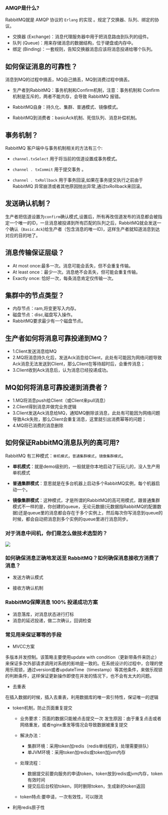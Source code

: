 ### AMQP是什么?

RabbitMQ就是 AMQP 协议的 `Erlang` 的实现 。规定了交换器、队列、绑定的协议。

- 交换器 (Exchange)：消息代理服务器中用于把消息路由到队列的组件。
- 队列 (Queue)：用来存储消息的数据结构，位于硬盘或内存中。
- 绑定 (Binding)：一套规则，告知交换器消息应该将消息投递给哪个队列。



## 如何保证消息的可靠性？

消息到MQ的过程中搞丢，MQ自己搞丢，MQ到消费过程中搞丢。

- 生产者到RabbitMQ：事务机制和Confirm机制，注意：事务机制和 Confirm 机制是互斥的，两者不能共存，会导致 RabbitMQ 报错。

- RabbitMQ自身：持久化、集群、普通模式、镜像模式。

- RabbitMQ到消费者：basicAck机制、死信队列、消息补偿机制。

## 事务机制？

RabbitMQ 客户端中与事务机制相关的方法有三个:

- `channel.txSelect` 用于将当前的信道设置成事务模式。

- `channel . txCommit` 用于提交事务 。

- `channel . txRollback` 用于事务回滚,如果在事务提交执行之前由于 RabbitMQ 异常崩溃或者其他原因抛出异常,通过txRollback来回滚。

## 发送确认机制？

生产者把信道设置为`confirm`确认模式,设置后，所有再改信道发布的消息都会被指定一个唯一的ID，一旦消息被投递到所有匹配的队列之后，RabbitMQ就会发送一个确认（`Basic.Ack`)给生产者（包含消息的唯一ID)，这样生产者就知道消息到达对应的目的地了。

## 消息传输保证层级？

- At most once:最多一次。消息可能会丢失，但不会重复传输。
- At least once：最少一次。消息绝不会丢失，但可能会重复传输。
- Exactly once:  恰好一次，每条消息肯定仅传输一次。

## 集群中的节点类型？

- 内存节点：ram,将变更写入内存。
- 磁盘节点：disc,磁盘写入操作。
- RabbitMQ要求最少有一个磁盘节点。

## 生产者如何将消息可靠投递到MQ？
- 1.Client发送消息给MQ
- 2.MQ将消息持久化后，发送Ack消息给Client，此处有可能因为网络问题导致Ack消息无法发送到Client，那么Client在等待超时后，会重传消息；
- 3.Client收到Ack消息后，认为消息已经投递成功。

##  MQ如何将消息可靠投递到消费者？
- 1.MQ将消息push给Client（或Client来pull消息）
- 2.Client得到消息并做完业务逻辑
- 3.Client发送Ack消息给MQ，通知MQ删除该消息，此处有可能因为网络问题导致Ack失败，那么Client会重复消息，这里就引出消费幂等的问题；
- 4.MQ将已消费的消息删除

## 如何保证RabbitMQ消息队列的高可用?

RabbitMQ 有三种模式：`单机模式`，`普通集群模式`，`镜像集群模式`。

- **单机模式**：就是demo级别的，一般就是你本地启动了玩玩儿的，没人生产用单机模式

- **普通集群模式**：意思就是在多台机器上启动多个RabbitMQ实例，每个机器启动一个。

- **镜像集群模式**：这种模式，才是所谓的RabbitMQ的高可用模式，跟普通集群模式不一样的是，你创建的queue，无论元数据(元数据指RabbitMQ的配置数据)还是queue里的消息都会存在于多个实例上，然后每次你写消息到queue的时候，都会自动把消息到多个实例的queue里进行消息同步。

### 对于消息中间机，你们是怎么做技术选型的？

![](D:\document\image\26522304-072abf437100feb0.webp)



### 如何确保消息正确地发送至 RabbitMQ？如何确保消息接收方消费了消息？

- 发送方确认模式

- 接收方确认机制

### RabbitMQ保障消息 100% 投递成功方案

- 消息落库，对消息状态进行打标
- 消息的延迟投递，做二次确认，回调检查

### 常见用来保证幂等的手段

- MVCC方案

多版本并发控制。该策略主要使用update with condition（更新带条件来防止）来保证多次外部请求调用对系统的影响是一致的。在系统设计的过程中，合理的使用乐观锁，通过version或者updateTime（timestamp）等其他条件，来做乐观锁的判断条件，这样保证更新操作即使在并发的情况下，也不会有太大的问题。

- 去重表

在插入数据的时候，插入去重表，利用数据库的唯一索引特性，保证唯一的逻辑

- token机制，防止页面重复提交

  - 业务要求：页面的数据只能被点击提交一次
  发生原因：由于重复点击或者网络重发，或者nginx重发等情况会导致数据被重复提交

  - 解决办法：
    - 集群环境：采用token加redis（redis单线程的，处理需要排队）
    - 单JVM环境：采用token加redis或token加jvm内存

  - 处理流程：
    - 数据提交前要向服务的申请token，token放到redis或jvm内存，token有效时间
    - 提交后后台校验token，同时删除token，生成新的token返回

  - token特点:要申请，一次有效性，可以限流
- 利用redis原子性
